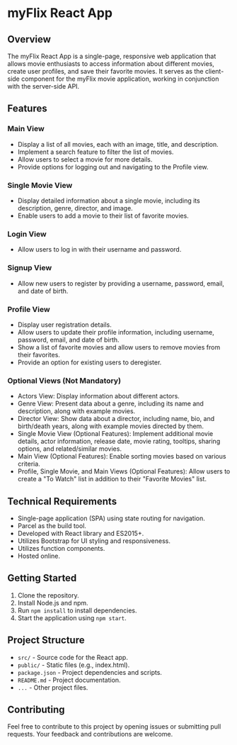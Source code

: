 # myFlix React App

## Overview

The myFlix React App is a single-page, responsive web application that allows movie enthusiasts to access information about different movies, create user profiles, and save their favorite movies. It serves as the client-side component for the myFlix movie application, working in conjunction with the server-side API.

## Features

### Main View

- Display a list of all movies, each with an image, title, and description.
- Implement a search feature to filter the list of movies.
- Allow users to select a movie for more details.
- Provide options for logging out and navigating to the Profile view.

### Single Movie View

- Display detailed information about a single movie, including its description, genre, director, and image.
- Enable users to add a movie to their list of favorite movies.

### Login View

- Allow users to log in with their username and password.

### Signup View

- Allow new users to register by providing a username, password, email, and date of birth.

### Profile View

- Display user registration details.
- Allow users to update their profile information, including username, password, email, and date of birth.
- Show a list of favorite movies and allow users to remove movies from their favorites.
- Provide an option for existing users to deregister.

### Optional Views (Not Mandatory)

- Actors View: Display information about different actors.
- Genre View: Present data about a genre, including its name and description, along with example movies.
- Director View: Show data about a director, including name, bio, and birth/death years, along with example movies directed by them.
- Single Movie View (Optional Features): Implement additional movie details, actor information, release date, movie rating, tooltips, sharing options, and related/similar movies.
- Main View (Optional Features): Enable sorting movies based on various criteria.
- Profile, Single Movie, and Main Views (Optional Features): Allow users to create a "To Watch" list in addition to their "Favorite Movies" list.

## Technical Requirements

- Single-page application (SPA) using state routing for navigation.
- Parcel as the build tool.
- Developed with React library and ES2015+.
- Utilizes Bootstrap for UI styling and responsiveness.
- Utilizes function components.
- Hosted online.

## Getting Started

1. Clone the repository.
2. Install Node.js and npm.
3. Run `npm install` to install dependencies.
4. Start the application using `npm start`.

## Project Structure

- `src/` - Source code for the React app.
- `public/` - Static files (e.g., index.html).
- `package.json` - Project dependencies and scripts.
- `README.md` - Project documentation.
- `...` - Other project files.

## Contributing

Feel free to contribute to this project by opening issues or submitting pull requests. Your feedback and contributions are welcome.
